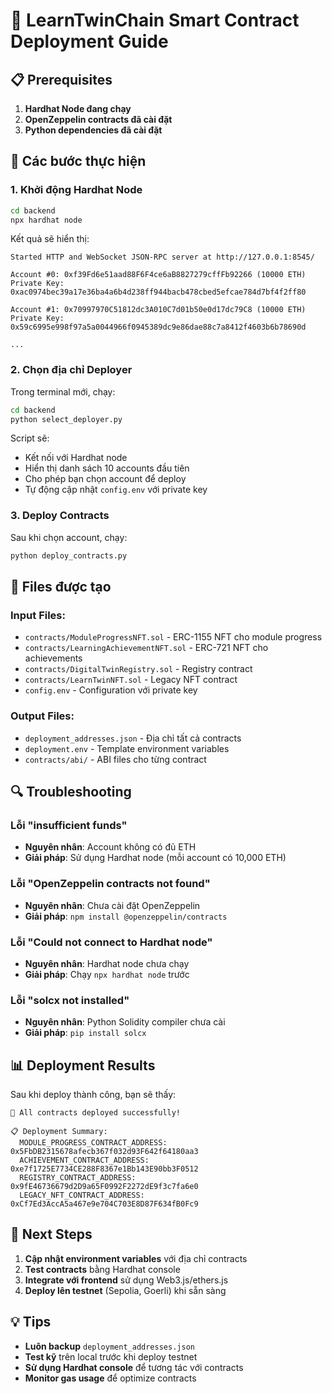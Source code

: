 # 🚀 LearnTwinChain Smart Contract Deployment Guide

## 📋 Prerequisites

1. **Hardhat Node đang chạy**
2. **OpenZeppelin contracts đã cài đặt**
3. **Python dependencies đã cài đặt**

## 🔧 Các bước thực hiện

### 1. Khởi động Hardhat Node

```bash
cd backend
npx hardhat node
```

Kết quả sẽ hiển thị:
```
Started HTTP and WebSocket JSON-RPC server at http://127.0.0.1:8545/

Account #0: 0xf39Fd6e51aad88F6F4ce6aB8827279cffFb92266 (10000 ETH)
Private Key: 0xac0974bec39a17e36ba4a6b4d238ff944bacb478cbed5efcae784d7bf4f2ff80

Account #1: 0x70997970C51812dc3A010C7d01b50e0d17dc79C8 (10000 ETH)
Private Key: 0x59c6995e998f97a5a0044966f0945389dc9e86dae88c7a8412f4603b6b78690d

...
```

### 2. Chọn địa chỉ Deployer

Trong terminal mới, chạy:

```bash
cd backend
python select_deployer.py
```

Script sẽ:
- Kết nối với Hardhat node
- Hiển thị danh sách 10 accounts đầu tiên
- Cho phép bạn chọn account để deploy
- Tự động cập nhật `config.env` với private key

### 3. Deploy Contracts

Sau khi chọn account, chạy:

```bash
python deploy_contracts.py
```

## 📁 Files được tạo

### Input Files:
- `contracts/ModuleProgressNFT.sol` - ERC-1155 NFT cho module progress
- `contracts/LearningAchievementNFT.sol` - ERC-721 NFT cho achievements
- `contracts/DigitalTwinRegistry.sol` - Registry contract
- `contracts/LearnTwinNFT.sol` - Legacy NFT contract
- `config.env` - Configuration với private key

### Output Files:
- `deployment_addresses.json` - Địa chỉ tất cả contracts
- `deployment.env` - Template environment variables
- `contracts/abi/` - ABI files cho từng contract

## 🔍 Troubleshooting

### Lỗi "insufficient funds"
- **Nguyên nhân**: Account không có đủ ETH
- **Giải pháp**: Sử dụng Hardhat node (mỗi account có 10,000 ETH)

### Lỗi "OpenZeppelin contracts not found"
- **Nguyên nhân**: Chưa cài đặt OpenZeppelin
- **Giải pháp**: `npm install @openzeppelin/contracts`

### Lỗi "Could not connect to Hardhat node"
- **Nguyên nhân**: Hardhat node chưa chạy
- **Giải pháp**: Chạy `npx hardhat node` trước

### Lỗi "solcx not installed"
- **Nguyên nhân**: Python Solidity compiler chưa cài
- **Giải pháp**: `pip install solcx`

## 📊 Deployment Results

Sau khi deploy thành công, bạn sẽ thấy:

```
🎉 All contracts deployed successfully!

📋 Deployment Summary:
  MODULE_PROGRESS_CONTRACT_ADDRESS: 0x5FbDB2315678afecb367f032d93F642f64180aa3
  ACHIEVEMENT_CONTRACT_ADDRESS: 0xe7f1725E7734CE288F8367e1Bb143E90bb3F0512
  REGISTRY_CONTRACT_ADDRESS: 0x9fE46736679d2D9a65F0992F2272dE9f3c7fa6e0
  LEGACY_NFT_CONTRACT_ADDRESS: 0xCf7Ed3AccA5a467e9e704C703E8D87F634fB0Fc9
```

## 🔗 Next Steps

1. **Cập nhật environment variables** với địa chỉ contracts
2. **Test contracts** bằng Hardhat console
3. **Integrate với frontend** sử dụng Web3.js/ethers.js
4. **Deploy lên testnet** (Sepolia, Goerli) khi sẵn sàng

## 💡 Tips

- **Luôn backup** `deployment_addresses.json`
- **Test kỹ** trên local trước khi deploy testnet
- **Sử dụng Hardhat console** để tương tác với contracts
- **Monitor gas usage** để optimize contracts 